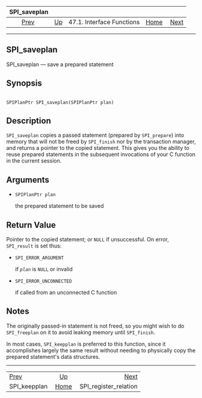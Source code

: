 <!--?xml version="1.0" encoding="UTF-8" standalone="no"?-->

|                 SPI\_saveplan                 |                                                      |                           |                                                       |                                                                 |
| :-------------------------------------------: | :--------------------------------------------------- | :-----------------------: | ----------------------------------------------------: | --------------------------------------------------------------: |
| [Prev](spi-spi-keepplan.html "SPI_keepplan")  | [Up](spi-interface.html "47.1. Interface Functions") | 47.1. Interface Functions | [Home](index.html "PostgreSQL 17devel Documentation") |  [Next](spi-spi-register-relation.html "SPI_register_relation") |

***

[]()

## SPI\_saveplan

SPI\_saveplan — save a prepared statement

## Synopsis

```

SPIPlanPtr SPI_saveplan(SPIPlanPtr plan)
```

## Description

`SPI_saveplan` copies a passed statement (prepared by `SPI_prepare`) into memory that will not be freed by `SPI_finish` nor by the transaction manager, and returns a pointer to the copied statement. This gives you the ability to reuse prepared statements in the subsequent invocations of your C function in the current session.

## Arguments

*   `SPIPlanPtr plan`

    the prepared statement to be saved

## Return Value

Pointer to the copied statement; or `NULL` if unsuccessful. On error, `SPI_result` is set thus:

*   `SPI_ERROR_ARGUMENT`

    if *`plan`* is `NULL` or invalid

*   `SPI_ERROR_UNCONNECTED`

    if called from an unconnected C function

## Notes

The originally passed-in statement is not freed, so you might wish to do `SPI_freeplan` on it to avoid leaking memory until `SPI_finish`.

In most cases, `SPI_keepplan` is preferred to this function, since it accomplishes largely the same result without needing to physically copy the prepared statement's data structures.

***

|                                               |                                                       |                                                                 |
| :-------------------------------------------- | :---------------------------------------------------: | --------------------------------------------------------------: |
| [Prev](spi-spi-keepplan.html "SPI_keepplan")  |  [Up](spi-interface.html "47.1. Interface Functions") |  [Next](spi-spi-register-relation.html "SPI_register_relation") |
| SPI\_keepplan                                 | [Home](index.html "PostgreSQL 17devel Documentation") |                                         SPI\_register\_relation |
